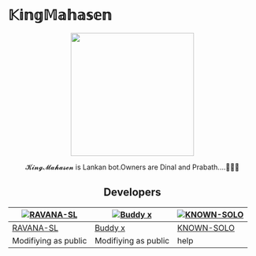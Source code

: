 # 𝕂𝕚𝕟𝕘𝕄𝕒𝕙𝕒𝕤𝕖𝕟

<div align="center">

 <img src="https://telegra.ph/file/b5c7c166a316c46eed77b.jpg" width="250" height="250"/>
  <p align="center">
    
  𝓚𝓲𝓷𝓰𝓜𝓪𝓱𝓪𝓼𝓮𝓷 is Lankan bot.Owners are Dinal and Prabath....🤞😎😊
   
   
   ## Developers
  <div align="center">
    
  [![RAVANA-SL](https://github.com/RAVANA-SL.png?size=100)](https://github.com/RAVANA-SL) |  [![Buddy x](https://github.com/MrChaby.png?size=100)](https://github.com/MrChaby) | [![KNOWN-SOLO](https://github.com/KNOWN-SOLO.png?size=100)](https://github.com/KNOWN-SOLO)
----|----|----
[RAVANA-SL](https://github.com/RAVANA-SL)  | [Buddy x](https://github.com/MrChaby) | [KNOWN-SOLO](https://github.com/KNOWN-SOLO)
  Modifiying as public | Modifiying  as   public | help
  </div>
    


